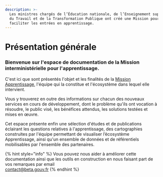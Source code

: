 ```yaml
---
description: >-
  Les ministres chargés de l’Éducation nationale, de l’Enseignement supérieur,
  du Travail et de la Transformation Publique ont créé une Mission pour
  faciliter les entrées en apprentissage.
---
```


# Présentation générale

### **Bienvenue sur l'espace de documentation de la Mission interministérielle pour l'apprentissage.** 

C'est ici que sont présentés l'objet et les finalités de la [Mission Apprentissage](https://travail-emploi.gouv.fr/actualites/l-actualite-du-ministere/article/une-mission-pour-faciliter-les-entrees-en-apprentissage), l'équipe qui la constitue et l'écosystème dans lequel elle intervient.   
   
Vous y trouverez en outre des informations sur chacun des nouveaux services en cours de développement, dont le problème qu'ils ont vocation à résoudre, le public visé, les bénéfices attendus, les solutions testées et mises en œuvre.  
  
Cet espace présente enfin une sélection d'études et de publications éclairant les questions relatives à l'apprentissage, des cartographies construites par l'équipe permettant de visualiser l’écosystème Apprentissage, ainsi qu'un ensemble de données et de référentiels mobilisables par l'ensemble des partenaires.

{% hint style="info" %}
Vous pouvez nous aider à améliorer cette documentation ainsi que les outils en construction en nous faisant part de vos remarques par email  
[contact@beta.gouv.fr](mailto:contact@beta.gouv.fr)
{% endhint %}



